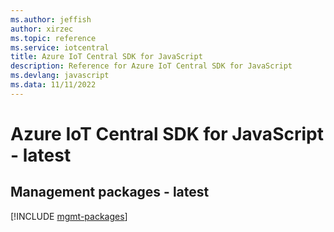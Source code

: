 ```yaml
---
ms.author: jeffish
author: xirzec
ms.topic: reference
ms.service: iotcentral
title: Azure IoT Central SDK for JavaScript
description: Reference for Azure IoT Central SDK for JavaScript
ms.devlang: javascript
ms.data: 11/11/2022
---
```

# Azure IoT Central SDK for JavaScript - latest

## Management packages - latest
[!INCLUDE [mgmt-packages](iot-central-mgmt-index.md)]